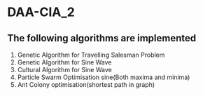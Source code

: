 # DAA-CIA_2

## The following algorithms are implemented

1. Genetic Algorithm for Travelling Salesman Problem
2. Genetic Algorithm for Sine Wave
3. Cultural Algorithm for Sine Wave
4. Particle Swarm Optimisation sine(Both maxima and minima)
5. Ant Colony optimisation(shortest path in graph)
